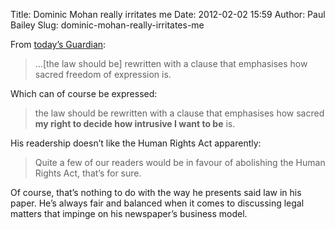 Title: Dominic Mohan really irritates me
Date: 2012-02-02 15:59
Author: Paul Bailey
Slug: dominic-mohan-really-irritates-me

From [today’s Guardian][1]:

> …[the law should be] rewritten with a clause that emphasises how
> sacred freedom of expression is.

Which can of course be expressed:

> the law should be rewritten with a clause that emphasises how sacred
> **my right to decide how intrusive I want to be** is.

His readership doesn’t like the Human Rights Act apparently:

> Quite a few of our readers would be in favour of abolishing the Human
> Rights Act, that’s for sure.

Of course, that’s nothing to do with the way he presents said law in his
paper. He’s always fair and balanced when it comes to discussing legal
matters that impinge on his newspaper’s business model.

  [1]: http://www.guardian.co.uk/media/2012/feb/02/sun-editor-judges-privacy
